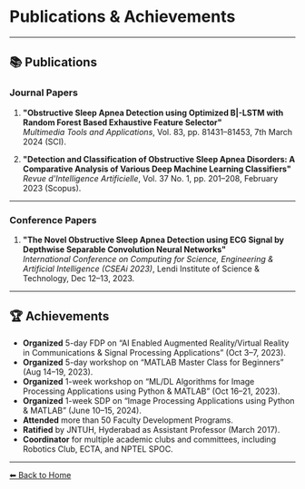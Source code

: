 # Publications & Achievements

---

## 📚 Publications

### Journal Papers
1. **"Obstructive Sleep Apnea Detection using Optimized B|-LSTM with Random Forest Based Exhaustive Feature Selector"**  
   *Multimedia Tools and Applications*, Vol. 83, pp. 81431–81453, 7th March 2024 (SCI).

2. **"Detection and Classification of Obstructive Sleep Apnea Disorders: A Comparative Analysis of Various Deep Machine Learning Classifiers"**  
   *Revue d'Intelligence Artificielle*, Vol. 37 No. 1, pp. 201–208, February 2023 (Scopus).

---

### Conference Papers
1. **"The Novel Obstructive Sleep Apnea Detection using ECG Signal by Depthwise Separable Convolution Neural Networks"**  
   *International Conference on Computing for Science, Engineering & Artificial Intelligence (CSEAi 2023)*, Lendi Institute of Science & Technology, Dec 12–13, 2023.

---

## 🏆 Achievements

- **Organized** 5-day FDP on “AI Enabled Augmented Reality/Virtual Reality in Communications & Signal Processing Applications” (Oct 3–7, 2023).  
- **Organized** 5-day workshop on “MATLAB Master Class for Beginners” (Aug 14–19, 2023).  
- **Organized** 1-week workshop on “ML/DL Algorithms for Image Processing Applications using Python & MATLAB” (Oct 16–21, 2023).  
- **Organized** 1-week SDP on “Image Processing Applications using Python & MATLAB” (June 10–15, 2024).  
- **Attended** more than 50 Faculty Development Programs.  
- **Ratified** by JNTUH, Hyderabad as Assistant Professor (March 2017).  
- **Coordinator** for multiple academic clubs and committees, including Robotics Club, ECTA, and NPTEL SPOC.

---

[⬅ Back to Home](index.md)
